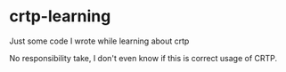 # crtp-learning
Just some code I wrote while learning about crtp

No responsibility take, I don't even know if this is correct usage of CRTP.
